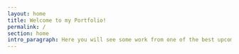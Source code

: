```yaml
---
layout: home
title: Welcome to my Portfolio!
permalink: /
section: home
intro_paragraph: Here you will see some work from one of the best upcoming UX designers around.
---
```

